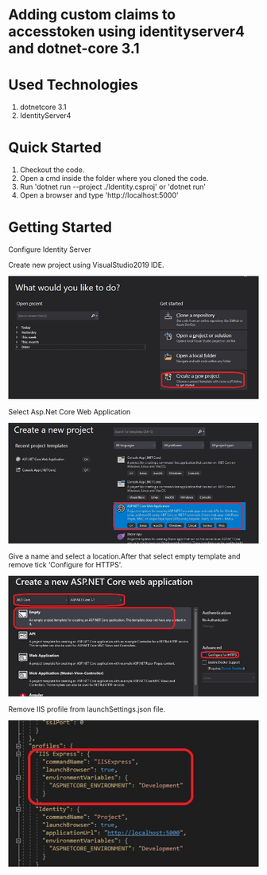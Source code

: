 # Adding custom claims to accesstoken using identityserver4 and dotnet-core 3.1

# Used Technologies

1. dotnetcore 3.1
2. IdentityServer4

# Quick Started

1. Checkout the code.
2. Open a cmd inside the folder where you cloned the code.
3. Run 'dotnet run --project ./Identity.csproj' or 'dotnet run'
4. Open a browser and type 'http://localhost:5000'

# Getting Started

Configure Identity Server

Create new project using VisualStudio2019 IDE.

![create-project](./images/create-project.jpg)

Select Asp.Net Core Web Application

![select-webapp](./images/select-webapp.jpg)

Give a name and select a location.After that select empty template and remove tick ‘Configure for HTTPS’.

![empty-template](./images/http-empty.jpg)

Remove IIS profile from launchSettings.json file.

![launch-settings](./images/launchsettings.jpg)
